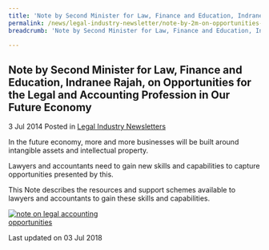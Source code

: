 ```yaml
---
title: 'Note by Second Minister for Law, Finance and Education, Indranee Rajah, on Opportunities for the Legal and Accounting Profession in Our Future Economy'
permalink: /news/legal-industry-newsletter/note-by-2m-on-opportunities-legal-accounting-profession-in-future-economy/
breadcrumb: 'Note by Second Minister for Law, Finance and Education, Indranee Rajah, on Opportunities for the Legal and Accounting Profession in Our Future Economy'

---
```



<style>
  .image {width: 200px;}
  .image img {max-width: 100%;}
</style>

Note by Second Minister for Law, Finance and Education, Indranee Rajah, on Opportunities for the Legal and Accounting Profession in Our Future Economy
---

3 Jul 2014 Posted in [Legal Industry Newsletters](/news/legal-industry-newsletters/)

In the future economy, more and more businesses will be built around intangible assets and intellectual property.

Lawyers and accountants need to gain new skills and capabilities to capture opportunities presented by this.

This Note describes the resources and support schemes available to lawyers and accountants to gain these skills and capabilities.

<div class="image">
  <a href="/files/NoteonLegalAccountingOpportunities.pdf"><img src="/images/1530605127863.jpg" title="note on legal accounting opportunities" alt="note on legal accounting opportunities"></a>
</div>

<p class="right-side-updated">Last updated on 03 Jul 2018</p>
